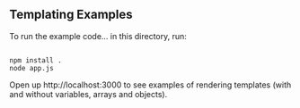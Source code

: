 Templating Examples
-----
To run the example code... in this directory, run:

<code>
npm install .
node app.js
</code>

Open up http://localhost:3000 to see examples of rendering templates (with and without variables, arrays and objects).

